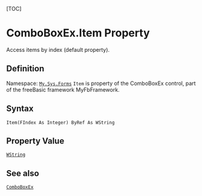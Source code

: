[TOC]
# ComboBoxEx.Item Property
Access items by index (default property).
## Definition
Namespace: [`My.Sys.Forms`](My.Sys.Forms.md)
`Item` is property of the ComboBoxEx control, part of the freeBasic framework MyFbFramework.
## Syntax
```freeBasic
Item(FIndex As Integer) ByRef As WString
```
## Property Value
[`WString`]("https://www.freebasic.net/wiki/KeyPgWString")
## See also
[`ComboBoxEx`](ComboBoxEx.md)
